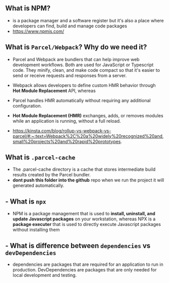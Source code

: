 ## What is NPM?
 -  is a package manager and a software register but it's also a place where developers can find, build and manage code packages
 - https://www.npmjs.com/

##  What is `Parcel/Webpack`? Why do we need it?
- Parcel and Webpack are bundlers that can help improve web development workflows. Both are used for JavaScript or Typescript code. They minify, clean, and make code compact so that it's easier to send or receive requests and responses from a server. 
- Webpack allows developers to define custom HMR behavior through **Hot Module Replacement** API, whereas
- Parcel handles HMR automatically without requiring any additional configuration.

- **Hot Module Replacement (HMR)** exchanges, adds, or removes modules while an application is running, without a full reload.

- https://kinsta.com/blog/rollup-vs-webpack-vs-parcel/#:~:text=Webpack%2C%20a%20widely%20recognized%20and,small%20projects%20and%20rapid%20prototypes.

## What is `.parcel-cache`
 - The .parcel-cache directory is a cache that stores intermediate build results created by the Parcel bundler.
- **dont push this folder into the github** repo when we run the project it will generated automatically.
## - What is `npx` 
- NPM is a package management that is used to **install, uninstall, and update Javascript packages** on your workstation, whereas NPX is a **package executer** that is used to directly execute Javascript packages without installing them

## - What is difference between `dependencies` vs `devDependencies`
-  dependencies are packages that are required for an application to run in production. DevDependencies are packages that are only needed for local development and testing.